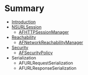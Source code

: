 # Summary

* [Introduction](README.md)
* [NSURLSession](nsurlsession.md)
  * [AFHTTPSessionManager](afhttpsessionmanager.md)
* [Reachability](reachability.md)
  * [AFNetworkReachabilityManager](afnetworkreachabilitymanager.md)
* [Security](security.md)
  * [AFSecurityPolicy](afsecuritypolicy.md)
* Serialization
  * AFURLRequestSerialization
  * AFURLResponseSerialization

